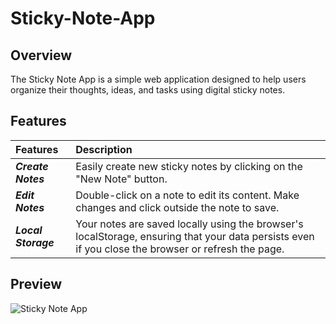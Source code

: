 # Sticky-Note-App

## Overview
The Sticky Note App is a simple web application designed to help users organize their thoughts, ideas, and tasks using digital sticky notes. 

## Features
| Features | Description | 
|:------------------|:----------|
| ***Create Notes*** | Easily create new sticky notes by clicking on the "New Note" button.|
| ***Edit Notes*** | Double-click on a note to edit its content. Make changes and click outside the note to save.|
| ***Local Storage*** | Your notes are saved locally using the browser's localStorage, ensuring that your data persists even if you close the browser or refresh the page.|

## Preview
![Sticky Note App]()

